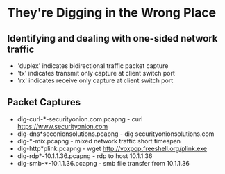 # They're Digging in the Wrong Place
## Identifying and dealing with one-sided network traffic
* 'duplex' indicates bidirectional traffic packet capture
* 'tx' indicates transmit only capture at client switch port
* 'rx' indicates receive only capture at client switch port

## Packet Captures
* dig-curl-*-securityonion.com.pcapng - curl https://www.securityonion.com
* dig-dns*seconionsolutions.pcapng - dig securityonionsolutions.com
* dig-*-mix.pcapng - mixed network traffic short timespan
* dig-http*plink.pcapng - wget http://voxpop.freeshell.org/plink.exe
* dig-rdp*-10.1.1.36.pcapng - rdp to host 10.1.1.36
* dig-smb-*-10.1.1.36.pcapng - smb file transfer from 10.1.1.36
